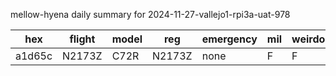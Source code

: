 mellow-hyena daily summary for 2024-11-27-vallejo1-rpi3a-uat-978

|hex|flight|model|reg|emergency|mil|weirdo|
|--|--|--|--|--|--|--|
|a1d65c|N2173Z|C72R|N2173Z|none|F|F|
